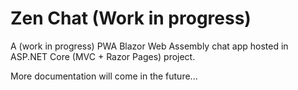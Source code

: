 # Zen Chat (Work in progress)
A (work in progress) PWA Blazor Web Assembly chat app hosted in ASP.NET Core (MVC + Razor Pages) project.

More documentation will come in the future...
